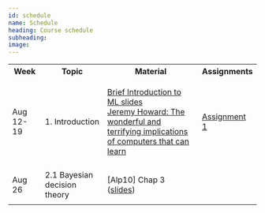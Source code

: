 ```yaml
---
id: schedule
name: Schedule
heading: Course schedule
subheading: 
image: 
---
```


<table class="table table-condensed">
<tbody>
<tr>
<th>Week</th>
<th>Topic</th>
<th>Material</th>
<th>Assignments</th>
</tr>
<small>
<tr>
<td>Aug 12-19</td>
<td>1. Introduction</td>
<td>

<a href= "introduction_ml.pdf"> Brief Introduction to ML slides</a><br>
<a href= "http://www.ted.com/talks/jeremy_howard_the_wonderful_and_terrifying_implications_of_computers_that_can_learn"> Jeremy Howard: The wonderful and terrifying implications of computers that can learn </a>

</td>
<td>
<a href= "assign1.pdf"> Assignment 1</a>
</td>
<tr>
<tr>
<td>Aug 26</td>
<td>2.1 Bayesian decision theory</td>
<td>

[Alp10] Chap 3 (<a href= "http://www.cmpe.boun.edu.tr/~ethem/i2ml2e/2e_v1-0/i2ml2e-chap3-v1-0.pdf">slides</a>)<br>

</td>
<td>
</td>
<tr>
</tr>
</small>
</tbody>
</table>

